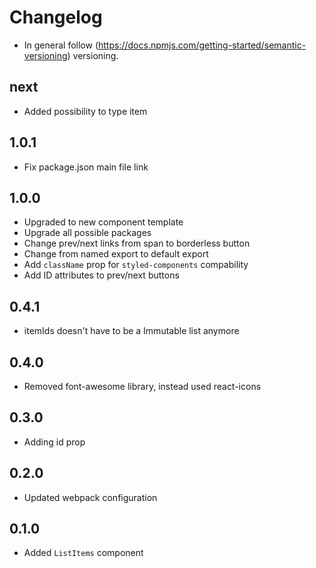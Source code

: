 # Changelog

* In general follow (https://docs.npmjs.com/getting-started/semantic-versioning) versioning.
## next
* Added possibility to type item

## 1.0.1
* Fix package.json main file link

## 1.0.0
* Upgraded to new component template
* Upgrade all possible packages
* Change prev/next links from span to borderless button
* Change from named export to default export
* Add `className` prop for `styled-components` compability
* Add ID attributes to prev/next buttons

## 0.4.1
* itemIds doesn't have to be a Immutable list anymore

## 0.4.0
* Removed font-awesome library, instead used react-icons

## 0.3.0
* Adding id prop

## 0.2.0
* Updated webpack configuration

## 0.1.0
* Added `ListItems` component
